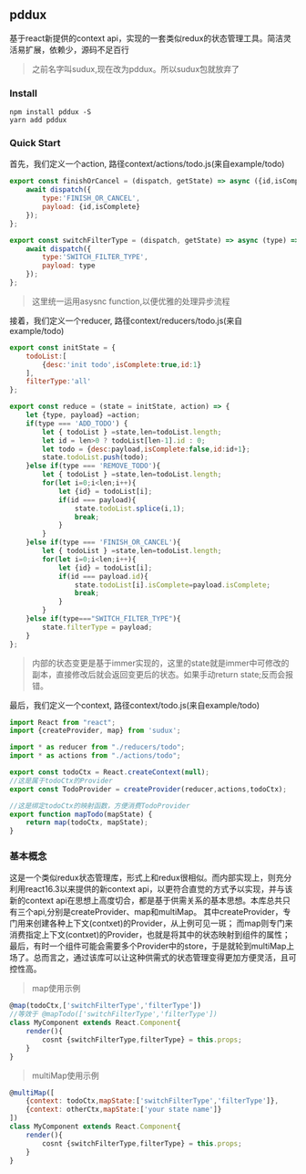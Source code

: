 ## pddux
基于react新提供的context api，实现的一套类似redux的状态管理工具。简洁灵活易扩展，依赖少，源码不足百行
> 之前名字叫sudux,现在改为pddux。所以sudux包就放弃了
### Install
```shell
npm install pddux -S
yarn add pddux
```
### Quick Start
首先，我们定义一个action, 路径context/actions/todo.js(来自example/todo)
```javascript
export const finishOrCancel = (dispatch, getState) => async ({id,isComplete}) => {
	await dispatch({
		type:'FINISH_OR_CANCEL',
		payload: {id,isComplete}
	});
};

export const switchFilterType = (dispatch, getState) => async (type) => {
	await dispatch({
		type:'SWITCH_FILTER_TYPE',
		payload: type
	});
};
```
> 这里统一运用asysnc function,以便优雅的处理异步流程

接着，我们定义一个reducer, 路径context/reducers/todo.js(来自example/todo)
```javascript
export const initState = {
	todoList:[
		{desc:'init todo',isComplete:true,id:1}
	],
	filterType:'all'
};

export const reduce = (state = initState, action) => {
	let {type, payload} =action;
	if(type === 'ADD_TODO') {
		let { todoList } =state,len=todoList.length;
		let id = len>0 ? todoList[len-1].id : 0;
		let todo = {desc:payload,isComplete:false,id:id+1};
		state.todoList.push(todo);
	}else if(type === 'REMOVE_TODO'){
		let { todoList } =state,len=todoList.length;
		for(let i=0;i<len;i++){
			let {id} = todoList[i];
			if(id === payload){
				state.todoList.splice(i,1);
				break;
			}
		}
	}else if(type === 'FINISH_OR_CANCEL'){
		let { todoList } =state,len=todoList.length;
		for(let i=0;i<len;i++){
			let {id} = todoList[i];
			if(id === payload.id){
				state.todoList[i].isComplete=payload.isComplete;
				break;
			}
		}
	}else if(type==="SWITCH_FILTER_TYPE"){
		state.filterType = payload;
	}
};
```
>内部的状态变更是基于immer实现的，这里的state就是immer中可修改的副本，直接修改后就会返回变更后的状态。如果手动return state;反而会报错。

最后，我们定义一个context, 路径context/todo.js(来自example/todo)
```javascript
import React from "react";
import {createProvider, map} from 'sudux';

import * as reducer from "./reducers/todo";
import * as actions from "./actions/todo";

export const todoCtx = React.createContext(null);
//这是属于todoCtx的Provider
export const TodoProvider = createProvider(reducer,actions,todoCtx);

//这是绑定todoCtx的映射函数，方便消费TodoProvider
export function mapTodo(mapState) {
	return map(todoCtx, mapState);
}
```

### 基本概念
这是一个类似redux状态管理库，形式上和redux很相似。而内部实现上，则充分利用react16.3以来提供的新context api，以更符合直觉的方式予以实现，并与该新的context api在思想上高度切合，都是基于供需关系的基本思想。本库总共只有三个api,分别是createProvider、map和multiMap。
其中createProvider，专门用来创建各种上下文(contxet)的Provider，从上例可见一斑；
而map则专门来消费指定上下文(contxet)的Provider，也就是将其中的状态映射到组件的属性；
最后，有时一个组件可能会需要多个Provider中的store，于是就轮到multiMap上场了。总而言之，通过该库可以让这种供需式的状态管理变得更加方便灵活，且可控性高。

>map使用示例
```javascript
@map(todoCtx,['switchFilterType','filterType'])
//等效于 @mapTodo(['switchFilterType','filterType'])
class MyComponent extends React.Component{
    render(){
        cosnt {switchFilterType,filterType} = this.props;
    }
}
```

>multiMap使用示例
```javascript
@multiMap([
	{context: todoCtx,mapState:['switchFilterType','filterType']},
	{context: otherCtx,mapState:['your state name']}
])
class MyComponent extends React.Component{
    render(){
        cosnt {switchFilterType,filterType} = this.props;
    }
}
```
